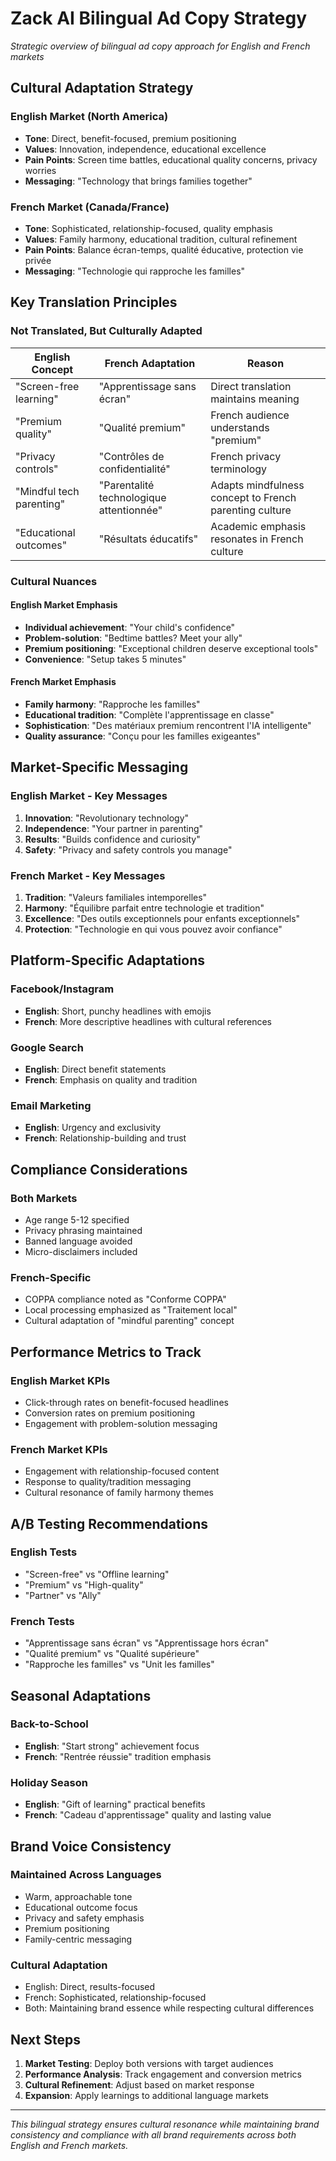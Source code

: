 # Zack AI Bilingual Ad Copy Strategy

*Strategic overview of bilingual ad copy approach for English and French markets*

## Cultural Adaptation Strategy

### English Market (North America)
- **Tone**: Direct, benefit-focused, premium positioning
- **Values**: Innovation, independence, educational excellence
- **Pain Points**: Screen time battles, educational quality concerns, privacy worries
- **Messaging**: "Technology that brings families together"

### French Market (Canada/France)
- **Tone**: Sophisticated, relationship-focused, quality emphasis
- **Values**: Family harmony, educational tradition, cultural refinement
- **Pain Points**: Balance écran-temps, qualité éducative, protection vie privée
- **Messaging**: "Technologie qui rapproche les familles"

## Key Translation Principles

### Not Translated, But Culturally Adapted

| English Concept | French Adaptation | Reason |
|----------------|------------------|---------|
| "Screen-free learning" | "Apprentissage sans écran" | Direct translation maintains meaning |
| "Premium quality" | "Qualité premium" | French audience understands "premium" |
| "Privacy controls" | "Contrôles de confidentialité" | French privacy terminology |
| "Mindful tech parenting" | "Parentalité technologique attentionnée" | Adapts mindfulness concept to French parenting culture |
| "Educational outcomes" | "Résultats éducatifs" | Academic emphasis resonates in French culture |

### Cultural Nuances

#### English Market Emphasis
- **Individual achievement**: "Your child's confidence"
- **Problem-solution**: "Bedtime battles? Meet your ally"
- **Premium positioning**: "Exceptional children deserve exceptional tools"
- **Convenience**: "Setup takes 5 minutes"

#### French Market Emphasis
- **Family harmony**: "Rapproche les familles"
- **Educational tradition**: "Complète l'apprentissage en classe"
- **Sophistication**: "Des matériaux premium rencontrent l'IA intelligente"
- **Quality assurance**: "Conçu pour les familles exigeantes"

## Market-Specific Messaging

### English Market - Key Messages
1. **Innovation**: "Revolutionary technology"
2. **Independence**: "Your partner in parenting"
3. **Results**: "Builds confidence and curiosity"
4. **Safety**: "Privacy and safety controls you manage"

### French Market - Key Messages
1. **Tradition**: "Valeurs familiales intemporelles"
2. **Harmony**: "Équilibre parfait entre technologie et tradition"
3. **Excellence**: "Des outils exceptionnels pour enfants exceptionnels"
4. **Protection**: "Technologie en qui vous pouvez avoir confiance"

## Platform-Specific Adaptations

### Facebook/Instagram
- **English**: Short, punchy headlines with emojis
- **French**: More descriptive headlines with cultural references

### Google Search
- **English**: Direct benefit statements
- **French**: Emphasis on quality and tradition

### Email Marketing
- **English**: Urgency and exclusivity
- **French**: Relationship-building and trust

## Compliance Considerations

### Both Markets
- Age range 5-12 specified
- Privacy phrasing maintained
- Banned language avoided
- Micro-disclaimers included

### French-Specific
- COPPA compliance noted as "Conforme COPPA"
- Local processing emphasized as "Traitement local"
- Cultural adaptation of "mindful parenting" concept

## Performance Metrics to Track

### English Market KPIs
- Click-through rates on benefit-focused headlines
- Conversion rates on premium positioning
- Engagement with problem-solution messaging

### French Market KPIs
- Engagement with relationship-focused content
- Response to quality/tradition messaging
- Cultural resonance of family harmony themes

## A/B Testing Recommendations

### English Tests
- "Screen-free" vs "Offline learning"
- "Premium" vs "High-quality"
- "Partner" vs "Ally"

### French Tests
- "Apprentissage sans écran" vs "Apprentissage hors écran"
- "Qualité premium" vs "Qualité supérieure"
- "Rapproche les familles" vs "Unit les familles"

## Seasonal Adaptations

### Back-to-School
- **English**: "Start strong" achievement focus
- **French**: "Rentrée réussie" tradition emphasis

### Holiday Season
- **English**: "Gift of learning" practical benefits
- **French**: "Cadeau d'apprentissage" quality and lasting value

## Brand Voice Consistency

### Maintained Across Languages
- Warm, approachable tone
- Educational outcome focus
- Privacy and safety emphasis
- Premium positioning
- Family-centric messaging

### Cultural Adaptation
- English: Direct, results-focused
- French: Sophisticated, relationship-focused
- Both: Maintaining brand essence while respecting cultural differences

## Next Steps

1. **Market Testing**: Deploy both versions with target audiences
2. **Performance Analysis**: Track engagement and conversion metrics
3. **Cultural Refinement**: Adjust based on market response
4. **Expansion**: Apply learnings to additional language markets

---

*This bilingual strategy ensures cultural resonance while maintaining brand consistency and compliance with all brand requirements across both English and French markets.*